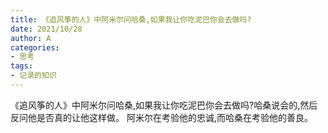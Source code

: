 ```yaml
---
title: 《追风筝的人》中阿米尔问哈桑,如果我让你吃泥巴你会去做吗?
date: 2021/10/28
author: A
categories:
- 思考
tags:
- 记录的知识
---
```


《追风筝的人》中阿米尔问哈桑,如果我让你吃泥巴你会去做吗?哈桑说会的,然后反问他是否真的让他这样做。
阿米尔在考验他的忠诚,而哈桑在考验他的善良。